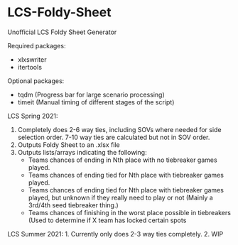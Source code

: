 # LCS-Foldy-Sheet
Unofficial LCS Foldy Sheet Generator

Required packages:
  - xlxswriter
  - itertools

Optional packages:
  - tqdm (Progress bar for large scenario processing)
  - timeit (Manual timing of different stages of the script)

LCS Spring 2021:
   1. Completely does 2-6 way ties, including SOVs where needed for side selection order. 7-10 way ties are calculated but not in SOV order.
   2. Outputs Foldy Sheet to an .xlsx file
   3. Outputs lists/arrays indicating the following:
        - Teams chances of ending in Nth place with no tiebreaker games played. 
        - Teams chances of ending tied for Nth place with tiebreaker games played.
        - Teams chances of ending tied for Nth place with tiebreaker games played, but unknown if they really need to play or not (Mainly a 3rd/4th seed tiebreaker thing.)
        - Teams chances of finishing in the worst place possible in tiebreakers (Used to determine if X team has locked certain spots
        
LCS Summer 2021:
    1. Currently only does 2-3 way ties completely. 
    2. WIP

